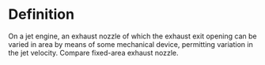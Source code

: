 # Definition

On a jet engine, an exhaust nozzle of which the exhaust exit opening can
be varied in area by means of some mechanical device, permitting
variation in the jet velocity. Compare fixed-area exhaust nozzle.
